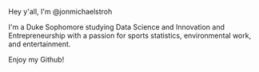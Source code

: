 Hey y'all, I'm @jonmichaelstroh

I'm a Duke Sophomore studying Data Science and Innovation and Entrepreneurship with a passion for sports statistics, environmental work, and entertainment.

Enjoy my Github!

